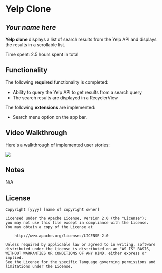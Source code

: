 # Yelp Clone 

## *Your name here*

**Yelp clone** displays a list of search results from the Yelp API and displays the results in a scrollable list. 

Time spent: 2.5 hours spent in total

## Functionality 

The following **required** functionality is completed:

* Ability to query the Yelp API to get results from a search query
* The search results are displayed in a RecyclerView

The following **extensions** are implemented:

* Search menu option on the app bar.

## Video Walkthrough

Here's a walkthrough of implemented user stories:

![](yelpClone.gif)

## Notes

N/A

## License

    Copyright [yyyy] [name of copyright owner]

    Licensed under the Apache License, Version 2.0 (the "License");
    you may not use this file except in compliance with the License.
    You may obtain a copy of the License at

        http://www.apache.org/licenses/LICENSE-2.0

    Unless required by applicable law or agreed to in writing, software
    distributed under the License is distributed on an "AS IS" BASIS,
    WITHOUT WARRANTIES OR CONDITIONS OF ANY KIND, either express or implied.
    See the License for the specific language governing permissions and
    limitations under the License.
